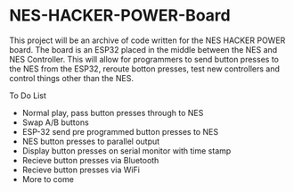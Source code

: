 # NES-HACKER-POWER-Board
This project will be an archive of code written for the NES HACKER POWER board. The board is an ESP32 placed in the middle between the NES and NES Controller. This will allow for programmers to send button presses to the NES from the ESP32, reroute botton presses, test new controllers and control things other than the NES. 

To Do List
- Normal play, pass button presses through to NES
- Swap A/B buttons
- ESP-32 send pre programmed button presses to NES
- NES button presses to parallel output
- Display button presses on serial monitor with time stamp 
- Recieve button presses via Bluetooth
- Recieve button presses via WiFi
- More to come
